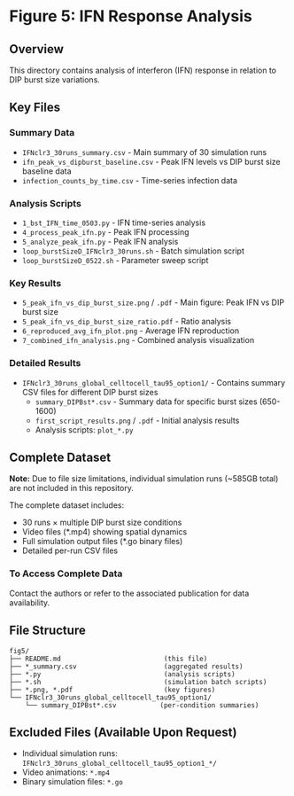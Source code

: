 # Figure 5: IFN Response Analysis

## Overview
This directory contains analysis of interferon (IFN) response in relation to DIP burst size variations.

## Key Files

### Summary Data
- `IFNclr3_30runs_summary.csv` - Main summary of 30 simulation runs
- `ifn_peak_vs_dipburst_baseline.csv` - Peak IFN levels vs DIP burst size baseline data
- `infection_counts_by_time.csv` - Time-series infection data

### Analysis Scripts
- `1_bst_IFN_time_0503.py` - IFN time-series analysis
- `4_process_peak_ifn.py` - Peak IFN processing
- `5_analyze_peak_ifn.py` - Peak IFN analysis
- `loop_burstSizeD_IFNclr3_30runs.sh` - Batch simulation script
- `loop_burstSizeD_0522.sh` - Parameter sweep script

### Key Results
- `5_peak_ifn_vs_dip_burst_size.png` / `.pdf` - Main figure: Peak IFN vs DIP burst size
- `5_peak_ifn_vs_dip_burst_size_ratio.pdf` - Ratio analysis
- `6_reproduced_avg_ifn_plot.png` - Average IFN reproduction
- `7_combined_ifn_analysis.png` - Combined analysis visualization

### Detailed Results
- `IFNclr3_30runs_global_celltocell_tau95_option1/` - Contains summary CSV files for different DIP burst sizes
  - `summary_DIPBst*.csv` - Summary data for specific burst sizes (650-1600)
  - `first_script_results.png` / `.pdf` - Initial analysis results
  - Analysis scripts: `plot_*.py`

## Complete Dataset

**Note:** Due to file size limitations, individual simulation runs (~585GB total) are not included in this repository.

The complete dataset includes:
- 30 runs × multiple DIP burst size conditions
- Video files (*.mp4) showing spatial dynamics
- Full simulation output files (*.go binary files)
- Detailed per-run CSV files

### To Access Complete Data
Contact the authors or refer to the associated publication for data availability.

## File Structure
```
fig5/
├── README.md                          (this file)
├── *_summary.csv                      (aggregated results)
├── *.py                               (analysis scripts)
├── *.sh                               (simulation batch scripts)
├── *.png, *.pdf                       (key figures)
└── IFNclr3_30runs_global_celltocell_tau95_option1/
    └── summary_DIPBst*.csv           (per-condition summaries)
```

## Excluded Files (Available Upon Request)
- Individual simulation runs: `IFNclr3_30runs_global_celltocell_tau95_option1_*/`
- Video animations: `*.mp4`
- Binary simulation files: `*.go`

